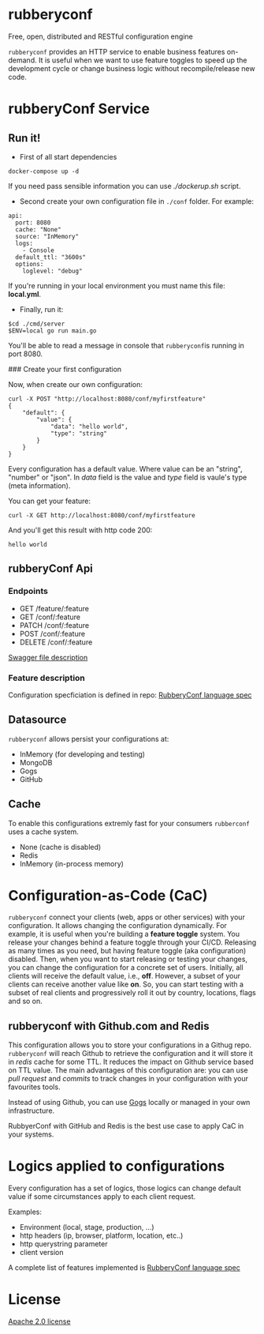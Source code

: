 # rubberyconf

Free, open, distributed and RESTful configuration engine

`rubberyconf` provides an HTTP service to enable business features on-demand. It is useful when we want to use feature toggles to speed up the development cycle or change business logic without recompile/release new code.

# rubberyConf Service

## Run it!

- First of all start dependencies
```
docker-compose up -d
```
If you need pass sensible information you can use *./dockerup.sh* script.

- Second create your own configuration file in `./conf` folder. For example: 
```
api:
  port: 8080
  cache: "None" 
  source: "InMemory"
  logs: 
    - Console
  default_ttl: "3600s"
  options:
    loglevel: "debug"  
```
If you're running in your local environment you must name this file: **local.yml**. 

- Finally, run it: 

``` 
$cd ./cmd/server
$ENV=local go run main.go
```

You'll be able to read a message in console that `rubberyconf`is running in port 8080.

### Create your first configuration

Now, when create our own configuration:

```
curl -X POST "http://localhost:8080/conf/myfirstfeature"
{
    "default": {
        "value": {
            "data": "hello world",
            "type": "string"
        }
    }
}

```
Every configuration has a default value. Where value can be an "string", "number" or "json". In *data* field is the value and *type* field is vaule's type (meta information). 

You can get your feature: 

```
curl -X GET http://localhost:8080/conf/myfirstfeature
```
And you'll get this result with http code 200:
```
hello world
```

## rubberyConf Api

### Endpoints

- GET /feature/:feature 
- GET /conf/:feature 
- PATCH /conf/:feature 
- POST /conf/:feature
- DELETE /conf/:feature

[Swagger file description](./docs/api/swagger.yml)

### Feature description 

Configuration specficiation is defined in repo: [RubberyConf language spec](https://github.com/rubberyconf/language) 

## Datasource

`rubberyconf` allows persist your configurations at: 

- InMemory (for developing and testing)
- MongoDB
- Gogs
- GitHub

## Cache

To enable this configurations extremly fast for your consumers `rubberconf` uses a cache system.

- None (cache is disabled)
- Redis
- InMemory (in-process memory)

# Configuration-as-Code (CaC)

`rubberyconf` connect your clients (web, apps or other services) with your configuration. It allows changing the configuration dynamically. For example, it is useful when you're building a **feature toggle** system. You release your changes behind a feature toggle through your CI/CD. Releasing as many times as you need, but having feature toggle (aka configuration) disabled. Then, when you want to start releasing or testing your changes, you can change the configuration for a concrete set of users. Initially, all clients will receive the default value, i.e., **off**. However, a subset of your clients can receive another value like **on**. So, you can start testing with a subset of real clients and progressively roll it out by country, locations, flags and so on.


## rubberyconf with Github.com and Redis

This configuration allows you to store your configurations in a Githug repo. `rubberyconf` will reach Github to retrieve the configuration and it will store it in *redis* cache for some TTL. It reduces the impact on Github service based on TTL value.  The main advantages of this configuration are: you can use *pull request* and *commits* to track changes in your configuration with your favourites tools. 

Instead of using Github, you can use [Gogs](https://github.com/gogs/gogs) locally or managed in your own infrastructure.

RubbyerConf with GitHub and Redis is the best use case to apply CaC in your systems. 


# Logics applied to configurations

Every configuration has a set of logics, those logics can change default value if some circumstances apply to each client request. 

Examples: 
- Environment (local, stage, production, ...)
- http headers (ip, browser, platform, location, etc..)
- http querystring parameter
- client version

A complete list of features implemented is [RubberyConf language spec](https://github.com/rubberyconf/language) 

# License

[Apache 2.0 license](./LICENSE)

